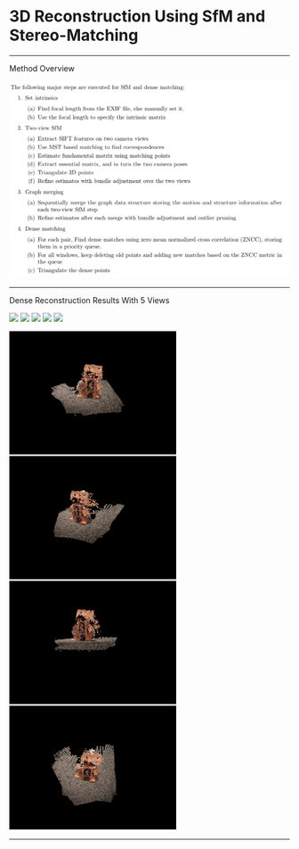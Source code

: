 # 3D Reconstruction Using SfM and Stereo-Matching

-----------------------
Method Overview 

<img src="images/sfmedu.png" width="600">

-----------------------

Dense Reconstruction Results With 5 Views

<img src="images/self2_1.png" width="200"> <img src="images/self2_2.png" width="200"> <img src="images/self2_3.png" width="200"> <img src="images/self2_4.png" width="200"> <img src="images/self2_5.png" width="200">

<img src="images/4_dense_1.png" width="300"> <img src="images/4_dense_2.png" width="300">
<img src="images/4_dense_3.png" width="300"> <img src="images/4_dense_4.png" width="300">

-----------------------
